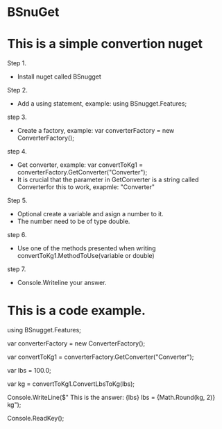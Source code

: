 # BSnuGet
This is a simple convertion nuget
===================================================================================================================

Step 1.
  * Install nuget called BSnugget

Step 2. 
  * Add a using statement, example: using BSnugget.Features;

step 3. 
  * Create a factory, example: var converterFactory = new ConverterFactory();

step 4. 
  * Get converter, example: var convertToKg1 = converterFactory.GetConverter("Converter");
  * It is crucial that the parameter in GetConverter is a string called Converterfor this to work, exapmle: "Converter" 

Step 5.
  * Optional create a variable and asign a number to it.
  * The number need to be of type double.

step 6.
  * Use one of the methods presented when writing convertToKg1.MethodToUse(variable or double)

step 7.
  * Console.Writeline your answer.

This is a code example.
=======================================================================================================================

using BSnugget.Features;

var converterFactory = new ConverterFactory();

var convertToKg1 = converterFactory.GetConverter("Converter");

var lbs = 100.0;

var kg = convertToKg1.ConvertLbsToKg(lbs);

Console.WriteLine($" This is the answer: {lbs} lbs = {Math.Round(kg, 2)} kg"); 

Console.ReadKey();
